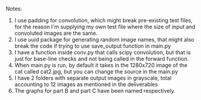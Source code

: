 Notes:

1) I use padding for convolution, which might break pre-existing test files, for the reason I'm supplying my own test file where the size of input and convoluted images are the same.
2) I use uuid package for generating random image names, that might also break the code if trying to use save_output function in main.py
3) I have a function inside conv.py that calls scipy convolution, but that is just for base-line checks and not being called in the forward function.
4) When main.py is run, by default it takes in the 1280x720 image of the cat called cat2.jpg, but you can change the source in the main.py
5) I have 2 folders with separate output images in grayscale, total accounting to 12 images as mentioned in the deliverables
6) The graphs for part B and part C have been named respectively.
